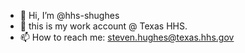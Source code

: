 - 👋 Hi, I’m @hhs-shughes
- 👀 this is my work account @ Texas HHS.
- 📫 How to reach me: steven.hughes@texas.hhs.gov

<!---
hhs-shughes/hhs-shughes is a ✨ special ✨ repository because its `README.md` (this file) appears on your GitHub profile.
You can click the Preview link to take a look at your changes.
--->
